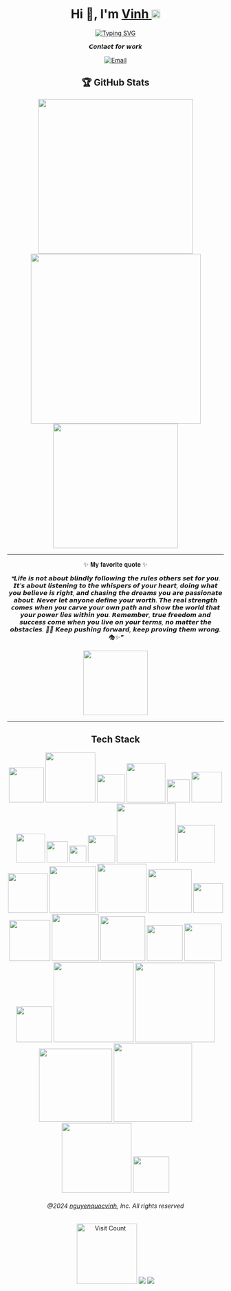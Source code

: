 <div align="center">
   <h1>Hi 👋, I'm <a href="https://nguyenquocvinh.glitch.me">Vinh </a><img src="https://github.com/vinkay215/vinkay215/blob/main/img/verified.gif?raw=true" width="20" /></h1>
</div>  

<p align="center"><a href="https://git.io/typing-svg"><img src="https://readme-typing-svg.demolab.com?font=Fira+Code&weight=450&size=24&duration=600&pause=3000&color=378CF7&center=true&vCenter=true&width=800&lines=Welcome+to+my+GitHub.;My+commonly+used+nickname+is+Vinkay;I+am+a+developer;I+am+a+designer;Youtuber;Thanks+for+visiting+my+profile;see+you+next+time!" alt="Typing SVG" /></a></p>

  
<p align="center">
  𝘾𝒐𝙣𝒕𝙖𝒄𝙩 𝙛𝒐𝙧 𝙬𝒐𝙧𝒌
</p>
<p align="center">
<a href="https://facebook.com/vinkay" target="_blank"><img alt="" src="https://img.shields.io/badge/facebook-000?style=for-the-badge&logo=facebook&logoColor=3b5998" style="vertical-align:center" /></a><a href="https://instagram.com/_vinkay_" target="_blank"><img alt="" src="https://img.shields.io/badge/Instagram-000?style=for-the-badge&logo=Instagram&logoColor=E4405F" style="vertical-align:center" /></a><a href="https://linkedin.com/in/vinkay" target="_blank"><img alt="" src="https://img.shields.io/badge/LinkedIn-000?logo=linkedin&logoColor=0A66C2&style=for-the-badge" style="vertical-align:center" /></a><a href="https://www.youtube.com/c/VinhNguyenOfficial512" target="_blank"><img alt="" src="https://img.shields.io/badge/YouTube%20-000?style=for-the-badge&logo=youtube&logoColor=red" style="vertical-align:center" /></a><a href="https://replit.com/@vinkay" target="_blank"><img alt="" src="https://img.shields.io/badge/replit-000?style=for-the-badge&logo=replit&logoColor=FFA500" style="vertical-align:center" /></a><a href="mailto:nguyenquocvinh.bocking@gmail.com" target="_blank"><img alt="Email" src="https://img.shields.io/badge/gmail%20-000?style=for-the-badge&logo=gmail&logoColor=BB001B" style="vertical-align:center" /></a>
</p>  

  
<p align="center">
    <h2 align="center">🏆 GitHub Stats</h2>
</p>

<p align="center"><a href="https://github.com/vinkay215" target="_blank"><img src="https://nguyenquocvinh.vercel.app/api?username=vinkay215&theme=transparent&hide_border=true&include_all_commits=true&count_private=true&show_icons=true" width="360"/></a><a href="https://github.com/vinkay215" target="_blank"><img src="https://github-readme-streak-stats.herokuapp.com?user=vinkay215&theme=transparent&hide_border=true&fire=FF2624&currStreakNum=EB0000&currStreakLabel=116EEBEF&ring=EB54549" width="395" /></a><a href="https://github.com/vinkay215" target="_blank"><img src="https://nguyenquocvinh.vercel.app/api/top-langs?username=vinkay215&theme=transparent&hide_border=true&include_all_commits=true&count_private=true&layout=donut" width="290" /></a></p>


  

---
<div align="center">
<p>✨ 𝐌𝐲 𝐟𝐚𝐯𝐨𝐫𝐢𝐭𝐞 𝐪𝐮𝐨𝐭𝐞 ✨</p>
</div>

<div align="center">
  <i>❝𝙇𝙞𝙛𝙚 𝙞𝙨 𝙣𝙤𝙩 𝙖𝙗𝙤𝙪𝙩 𝙗𝙡𝙞𝙣𝙙𝙡𝙮 𝙛𝙤𝙡𝙡𝙤𝙬𝙞𝙣𝙜 𝙩𝙝𝙚 𝙧𝙪𝙡𝙚𝙨 𝙤𝙩𝙝𝙚𝙧𝙨 𝙨𝙚𝙩 𝙛𝙤𝙧 𝙮𝙤𝙪. 𝙄𝙩'𝙨 𝙖𝙗𝙤𝙪𝙩 𝙡𝙞𝙨𝙩𝙚𝙣𝙞𝙣𝙜 𝙩𝙤 𝙩𝙝𝙚 𝙬𝙝𝙞𝙨𝙥𝙚𝙧𝙨 𝙤𝙛 𝙮𝙤𝙪𝙧 𝙝𝙚𝙖𝙧𝙩, 𝙙𝙤𝙞𝙣𝙜 𝙬𝙝𝙖𝙩 𝙮𝙤𝙪 𝙗𝙚𝙡𝙞𝙚𝙫𝙚 𝙞𝙨 𝙧𝙞𝙜𝙝𝙩, 𝙖𝙣𝙙 𝙘𝙝𝙖𝙨𝙞𝙣𝙜 𝙩𝙝𝙚 𝙙𝙧𝙚𝙖𝙢𝙨 𝙮𝙤𝙪 𝙖𝙧𝙚 𝙥𝙖𝙨𝙨𝙞𝙤𝙣𝙖𝙩𝙚 𝙖𝙗𝙤𝙪𝙩. 𝙉𝙚𝙫𝙚𝙧 𝙡𝙚𝙩 𝙖𝙣𝙮𝙤𝙣𝙚 𝙙𝙚𝙛𝙞𝙣𝙚 𝙮𝙤𝙪𝙧 𝙬𝙤𝙧𝙩𝙝. 𝙏𝙝𝙚 𝙧𝙚𝙖𝙡 𝙨𝙩𝙧𝙚𝙣𝙜𝙩𝙝 𝙘𝙤𝙢𝙚𝙨 𝙬𝙝𝙚𝙣 𝙮𝙤𝙪 𝙘𝙖𝙧𝙫𝙚 𝙮𝙤𝙪𝙧 𝙤𝙬𝙣 𝙥𝙖𝙩𝙝 𝙖𝙣𝙙 𝙨𝙝𝙤𝙬 𝙩𝙝𝙚 𝙬𝙤𝙧𝙡𝙙 𝙩𝙝𝙖𝙩 𝙮𝙤𝙪𝙧 𝙥𝙤𝙬𝙚𝙧 𝙡𝙞𝙚𝙨 𝙬𝙞𝙩𝙝𝙞𝙣 𝙮𝙤𝙪. 𝙍𝙚𝙢𝙚𝙢𝙗𝙚𝙧, 𝙩𝙧𝙪𝙚 𝙛𝙧𝙚𝙚𝙙𝙤𝙢 𝙖𝙣𝙙 𝙨𝙪𝙘𝙘𝙚𝙨𝙨 𝙘𝙤𝙢𝙚 𝙬𝙝𝙚𝙣 𝙮𝙤𝙪 𝙡𝙞𝙫𝙚 𝙤𝙣 𝙮𝙤𝙪𝙧 𝙩𝙚𝙧𝙢𝙨, 𝙣𝙤 𝙢𝙖𝙩𝙩𝙚𝙧 𝙩𝙝𝙚 𝙤𝙗𝙨𝙩𝙖𝙘𝙡𝙚𝙨. 🥷✨ 𝙆𝙚𝙚𝙥 𝙥𝙪𝙨𝙝𝙞𝙣𝙜 𝙛𝙤𝙧𝙬𝙖𝙧𝙙, 𝙠𝙚𝙚𝙥 𝙥𝙧𝙤𝙫𝙞𝙣𝙜 𝙩𝙝𝙚𝙢 𝙬𝙧𝙤𝙣𝙜. 🎭✨❞</i>
</div>  <br>  
<div align="center"><a href="https://nguyenquocvinh.glitch.me/Donate"><img src="https://github.com/vinkay215/vinkay215/blob/main/img/Donate.png" width="150" /></a></div>

---
<p align="center">
    <h2 align="center">Tech Stack </h2>

<p align="center">
<a href="https://nguyenquocvinh.glitch.me/Hi" target="_blank"><img src="https://img.shields.io/badge/html5-%23E34F26.svg?style=for-the-badge&amp;logo=html5&amp;logoColor=e34f26&color=black" width="81"></a>
<a href="https://nguyenquocvinh.glitch.me/Hi" target="_blank"><img src="https://img.shields.io/badge/javascript-%23323330.svg?style=for-the-badge&amp;logo=javascript&amp;logoColor=%23F7DF1E&color=black" width="116"></a>
<a href="https://nguyenquocvinh.glitch.me/Hi" target="_blank"><img src="https://img.shields.io/badge/php-%23777BB4.svg?style=for-the-badge&amp;logo=php&amp;logoColor=777bb4&color=black" width="65"></a>
<a href="https://nguyenquocvinh.glitch.me/Hi" target="_blank"><img src="https://img.shields.io/badge/python-3670A0?style=for-the-badge&amp;logo=python&amp;logoColor=ffdd54&color=black" width="90.5"></a>
<a href="https://nguyenquocvinh.glitch.me/Hi" target="_blank"><img src="https://img.shields.io/badge/java-%23ED8B00.svg?style=for-the-badge&amp;logo=java&amp;logoColor=ed8b00&color=black" width="53"></a>
<a href="https://nguyenquocvinh.glitch.me/Hi" target="_blank"><img src="https://img.shields.io/badge/css3-%231572B6.svg?style=for-the-badge&amp;logo=css3&amp;logoColor=e34f26&color=black" width="71"></a>
<a href="https://nguyenquocvinh.glitch.me/Hi" target="_blank"><img src="https://img.shields.io/badge/c++-%2300599C.svg?style=for-the-badge&amp;logo=c%2B%2B&amp;logoColor=00DD00&color=black" width="67"></a>
<a href="https://nguyenquocvinh.glitch.me/Hi" target="_blank"><img src="https://img.shields.io/badge/c-%2300599C.svg?style=for-the-badge&amp;logo=c&amp;logoColor=00599c&color=black" width="49"></a>
<a href="https://nguyenquocvinh.glitch.me/Hi" target="_blank"><img src="https://img.shields.io/badge/c%23-%23239120.svg?style=for-the-badge&amp;logo=c-sharp&amp;logoColor=00599c&color=black" width="38.5"></a>
<a href="https://nguyenquocvinh.glitch.me/Hi" target="_blank"><img src="https://img.shields.io/badge/azure-%230072C6.svg?style=for-the-badge&amp;logo=azure-devops&amp;logoColor=white&color=black" width="63"></a>
<a href="https://nguyenquocvinh.glitch.me/Hi" target="_blank"><img src="https://img.shields.io/badge/Google%20Cloud-%234285F4.svg?style=for-the-badge&amp;logo=google-cloud&amp;logoColor=4285f4&color=black" width="137"></a>
<a href="https://nguyenquocvinh.glitch.me/Hi" target="_blank"><img src="https://img.shields.io/badge/glitch-%233333FF.svg?style=for-the-badge&amp;logo=glitch&amp;logoColor=ff61f6&color=black" width="87"></a>
<a href="https://nguyenquocvinh.glitch.me/Hi" target="_blank"><img src="https://img.shields.io/badge/heroku-%23430098.svg?style=for-the-badge&amp;logo=heroku&amp;logoColor=6600CC&color=black" width="92"></a>
<a href="https://nguyenquocvinh.glitch.me/Hi" target="_blank"><img src="https://img.shields.io/badge/SCALEWAY-%234f0599.svg?style=for-the-badge&amp;logo=scaleway&amp;logoColor=4f0599&color=black" width="108"></a>
<a href="https://nguyenquocvinh.glitch.me/Hi" target="_blank"><img src="https://img.shields.io/badge/Openstack-%23f01742.svg?style=for-the-badge&amp;logo=openstack&amp;logoColor=FF0033&color=black" width="114"></a>
<a href="https://nguyenquocvinh.glitch.me/Hi" target="_blank"><img src="https://img.shields.io/badge/datadog-%23632CA6.svg?style=for-the-badge&amp;logo=datadog&amp;logoColor=632ca6&color=black" width="101"></a>
<a href="https://nguyenquocvinh.glitch.me/Hi" target="_blank"><img src="https://img.shields.io/badge/.NET-5C2D91?style=for-the-badge&amp;logo=.net&amp;logoColor=5c2d91&color=black" width="69"></a>
<a href="https://nguyenquocvinh.glitch.me/Hi" target="_blank"><img src="https://img.shields.io/badge/threejs-black?style=for-the-badge&amp;logo=three.js&amp;logoColor=white&color=black" width="95"></a>
<a href="https://nguyenquocvinh.glitch.me/Hi" target="_blank"><img src="https://img.shields.io/badge/Socket.io-black?style=for-the-badge&amp;logo=socket.io&amp;badgeColor=010101&color=black" width="109"></a>
<a href="https://nguyenquocvinh.glitch.me/Hi" target="_blank"><img src="https://img.shields.io/badge/MongoDB-%234ea94b.svg?style=for-the-badge&amp;logo=mongodb&amp;logoColor=4ea94b&color=black" width="104"></a>
<a href="https://nguyenquocvinh.glitch.me/Hi" target="_blank"><img src="https://img.shields.io/badge/mysql-%2300f.svg?style=for-the-badge&amp;logo=mysql&amp;logoColor=white&color=black" width="83"></a>
<a href="https://nguyenquocvinh.glitch.me/Hi" target="_blank"><img src="https://img.shields.io/badge/sqlite-%2307405e.svg?style=for-the-badge&amp;logo=sqlite&amp;logoColor=07405e&color=black" width="87"></a>
<a href="https://nguyenquocvinh.glitch.me/Hi" target="_blank"><img src="https://img.shields.io/badge/Realm-39477F?style=for-the-badge&amp;logo=realm&amp;logoColor=39477f&color=black" width="83"></a>
<a href="https://nguyenquocvinh.glitch.me/Hi" target="_blank"><img src="https://img.shields.io/badge/Adobe%20After%20Effects-9999FF.svg?style=for-the-badge&amp;logo=Adobe%20After%20Effects&amp;logoColor=9999ff&color=black" width="186"></a>
<a href="https://nguyenquocvinh.glitch.me/Hi" target="_blank"><img src="https://img.shields.io/badge/Adobe%20Dreamweaver-FF61F6.svg?style=for-the-badge&amp;logo=Adobe%20Dreamweaver&amp;logoColor=ff61f6&color=black" width="185"></a>
<a href="https://nguyenquocvinh.glitch.me/Hi" target="_blank"><img src="https://img.shields.io/badge/adobeillustrator-%23FF9A00.svg?style=for-the-badge&amp;logo=adobeillustrator&amp;logoColor=FFCC00&color=black" width="170"></a>
<a href="https://nguyenquocvinh.glitch.me/Hi" target="_blank"><img src="https://img.shields.io/badge/Adobe%20Premiere%20Pro-9999FF.svg?style=for-the-badge&amp;logo=Adobe%20Premiere%20Pro&amp;logoColor=9900CC&color=black" width="182"></a>
<a href="https://nguyenquocvinh.glitch.me/Hi" target="_blank"><img src="https://img.shields.io/badge/adobephotoshop-%2331A8FF.svg?style=for-the-badge&amp;logo=adobephotoshop&amp;logoColor=0033FF&color=black" width="162"></a>
<a href="https://nguyenquocvinh.glitch.me/Hi" target="_blank"><img src="https://img.shields.io/badge/figma-%23F24E1E.svg?style=for-the-badge&amp;logo=figma&amp;logoColor=white&color=black" width="84"></a>
</p>




<div align="center">
    
###### @2024 [nguyenquocvinh](http://nguyenquocvinh.glitch.me), Inc. All rights reserved
<a href="https://nguyenquocvinh.glitch.me"><img src="https://visitcountpro.netlify.app/api?id=vinkay215&pretty=true&icon=2&color=1&bg=0" alt="Visit Count" width="140"></a>
<a href=""><img src="https://img.shields.io/github/stars/vinkay215?label=Star%20Gazers&style=social"></a>
<a href="https://www.youtube.com/c/VinhNguy%E1%BB%85nOfficial512"><img src="https://img.shields.io/youtube/channel/views/UCpi52nMV0drR-hFNvxegPmQ?style=social"></a>
<br>
</div>

